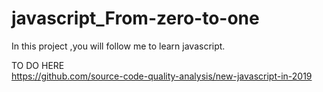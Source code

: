 
# javascript_From-zero-to-one  
In this project ,you will follow me to learn javascript.   

TO DO HERE    
<https://github.com/source-code-quality-analysis/new-javascript-in-2019>

